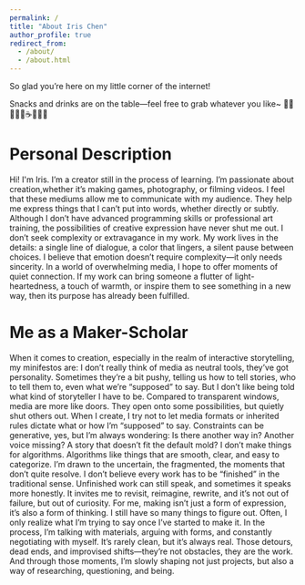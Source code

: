 ```yaml
---
permalink: /
title: "About Iris Chen"
author_profile: true
redirect_from: 
  - /about/
  - /about.html
---
```



So glad you’re here on my little corner of the internet!

Snacks and drinks are on the table—feel free to grab whatever you like~ 🍰🍮🍬🍪🧋☕🧃🍵✨

Personal Description
======
Hi! I'm Iris.
I’m a creator still in the process of learning. I’m passionate about creation,whether it’s making games, photography, or filming videos. I feel that these mediums allow me to communicate with my audience. They help me express things that I can’t put into words, whether directly or subtly. Although I don’t have advanced programming skills or professional art training, the possibilities of creative expression have never shut me out. I don’t seek complexity or extravagance in my work. My work lives in the details: a single line of dialogue, a color that lingers, a silent pause between choices. I believe that emotion doesn’t require complexity—it only needs sincerity. In a world of overwhelming media, I hope to offer moments of quiet connection.
If my work can bring someone a flutter of light-heartedness, a touch of warmth, or inspire them to see something in a new way, then its purpose has already been fulfilled.


Me as a Maker-Scholar
======
When it comes to creation, especially in the realm of interactive storytelling, my minifestos are:
I don’t really think of media as neutral tools, they’ve got personality. Sometimes they’re a bit pushy, telling us how to tell stories, who to tell them to, even what we’re “supposed” to say. But I don’t like being told what kind of storyteller I have to be. Compared to transparent windows, media are more like doors. They open onto some possibilities, but quietly shut others out. When I create, I try not to let media formats or inherited rules dictate what or how I’m “supposed” to say. Constraints can be generative, yes, but I’m always wondering: Is there another way in? Another voice missing? A story that doesn’t fit the default mold?
I don’t make things for algorithms. Algorithms like things that are smooth, clear, and easy to categorize. I’m drawn to the uncertain, the fragmented, the moments that don’t quite resolve. I don’t believe every work has to be “finished” in the traditional sense. Unfinished work can still speak, and sometimes it speaks more honestly. It invites me to revisit, reimagine, rewrite, and it’s not out of failure, but out of curiosity.
For me, making isn’t just a form of expression, it’s also a form of thinking. I still have so many things to figure out. Often, I only realize what I’m trying to say once I’ve started to make it. In the process, I’m talking with materials, arguing with forms, and constantly negotiating with myself. It’s rarely clean, but it’s always real. Those detours, dead ends, and improvised shifts—they’re not obstacles, they are the work. And through those moments, I’m slowly shaping not just projects, but also a way of researching, questioning, and being.


